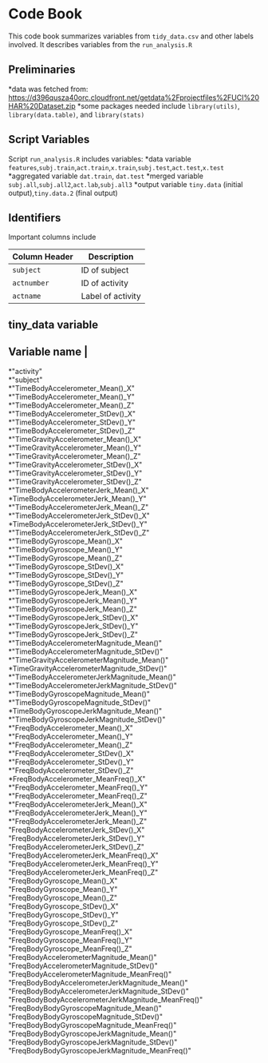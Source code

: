 # Code Book
This code book summarizes variables from `tidy_data.csv` and other labels involved.
It describes variables from the `run_analysis.R`

## Preliminaries
*data was fetched from:  https://d396qusza40orc.cloudfront.net/getdata%2Fprojectfiles%2FUCI%20HAR%20Dataset.zip
*some packages needed include `library(utils)`, `library(data.table)`, and `library(stats)`

## Script Variables
Script `run_analysis.R` includes variables:
*data variable `features`,`subj.train`,`act.train`,`x.train`,`subj.test`,`act.test`,`x.test`
*aggregated variable `dat.train`, `dat.test`
*merged variable `subj.all`,`subj.all2`,`act.lab`,`subj.all3`
*output variable `tiny.data` (initial output),`tiny.data.2` (final output)

## Identifiers
Important columns include

Column Header     | Description
--------------------|------------
`subject`           | ID of subject
`actnumber`      | ID of activity
`actname`     | Label of activity

## tiny_data variable

Variable name   |
--------------------------------------
*"activity"                                         
*"subject"                                          
*"TimeBodyAccelerometer_Mean()_X"                   
*"TimeBodyAccelerometer_Mean()_Y"                   
*"TimeBodyAccelerometer_Mean()_Z"                   
*"TimeBodyAccelerometer_StDev()_X"                  
*"TimeBodyAccelerometer_StDev()_Y"                  
*"TimeBodyAccelerometer_StDev()_Z"                  
*"TimeGravityAccelerometer_Mean()_X"                
*"TimeGravityAccelerometer_Mean()_Y"                
*"TimeGravityAccelerometer_Mean()_Z"                
*"TimeGravityAccelerometer_StDev()_X"               
*"TimeGravityAccelerometer_StDev()_Y"               
*"TimeGravityAccelerometer_StDev()_Z"               
*"TimeBodyAccelerometerJerk_Mean()_X"               
*TimeBodyAccelerometerJerk_Mean()_Y"               
*"TimeBodyAccelerometerJerk_Mean()_Z"               
*"TimeBodyAccelerometerJerk_StDev()_X"              
*TimeBodyAccelerometerJerk_StDev()_Y"              
*"TimeBodyAccelerometerJerk_StDev()_Z"              
*"TimeBodyGyroscope_Mean()_X"                       
*"TimeBodyGyroscope_Mean()_Y"                       
*"TimeBodyGyroscope_Mean()_Z"                       
*"TimeBodyGyroscope_StDev()_X"                      
*"TimeBodyGyroscope_StDev()_Y"                      
*"TimeBodyGyroscope_StDev()_Z"                      
*"TimeBodyGyroscopeJerk_Mean()_X"                   
*"TimeBodyGyroscopeJerk_Mean()_Y"                   
*"TimeBodyGyroscopeJerk_Mean()_Z"                   
*"TimeBodyGyroscopeJerk_StDev()_X"                  
*"TimeBodyGyroscopeJerk_StDev()_Y"                  
*"TimeBodyGyroscopeJerk_StDev()_Z"                  
*"TimeBodyAccelerometerMagnitude_Mean()"            
*"TimeBodyAccelerometerMagnitude_StDev()"           
*"TimeGravityAccelerometerMagnitude_Mean()"         
*TimeGravityAccelerometerMagnitude_StDev()"        
*"TimeBodyAccelerometerJerkMagnitude_Mean()"        
*"TimeBodyAccelerometerJerkMagnitude_StDev()"       
*"TimeBodyGyroscopeMagnitude_Mean()"                
*"TimeBodyGyroscopeMagnitude_StDev()"               
*TimeBodyGyroscopeJerkMagnitude_Mean()"            
*"TimeBodyGyroscopeJerkMagnitude_StDev()"           
*"FreqBodyAccelerometer_Mean()_X"                   
*"FreqBodyAccelerometer_Mean()_Y"                   
*"FreqBodyAccelerometer_Mean()_Z"                   
*"FreqBodyAccelerometer_StDev()_X"                  
*"FreqBodyAccelerometer_StDev()_Y"                  
*"FreqBodyAccelerometer_StDev()_Z"                  
*FreqBodyAccelerometer_MeanFreq()_X"               
*"FreqBodyAccelerometer_MeanFreq()_Y"               
*"FreqBodyAccelerometer_MeanFreq()_Z"               
*"FreqBodyAccelerometerJerk_Mean()_X"               
*"FreqBodyAccelerometerJerk_Mean()_Y"               
*"FreqBodyAccelerometerJerk_Mean()_Z"               
"FreqBodyAccelerometerJerk_StDev()_X"              
"FreqBodyAccelerometerJerk_StDev()_Y"              
"FreqBodyAccelerometerJerk_StDev()_Z"              
"FreqBodyAccelerometerJerk_MeanFreq()_X"           
"FreqBodyAccelerometerJerk_MeanFreq()_Y"           
"FreqBodyAccelerometerJerk_MeanFreq()_Z"           
"FreqBodyGyroscope_Mean()_X"                       
"FreqBodyGyroscope_Mean()_Y"                       
"FreqBodyGyroscope_Mean()_Z"                       
"FreqBodyGyroscope_StDev()_X"                      
"FreqBodyGyroscope_StDev()_Y"                      
"FreqBodyGyroscope_StDev()_Z"                      
"FreqBodyGyroscope_MeanFreq()_X"                   
"FreqBodyGyroscope_MeanFreq()_Y"                   
"FreqBodyGyroscope_MeanFreq()_Z"                   
"FreqBodyAccelerometerMagnitude_Mean()"            
"FreqBodyAccelerometerMagnitude_StDev()"           
"FreqBodyAccelerometerMagnitude_MeanFreq()"        
"FreqBodyBodyAccelerometerJerkMagnitude_Mean()"    
"FreqBodyBodyAccelerometerJerkMagnitude_StDev()"   
"FreqBodyBodyAccelerometerJerkMagnitude_MeanFreq()"
"FreqBodyBodyGyroscopeMagnitude_Mean()"            
"FreqBodyBodyGyroscopeMagnitude_StDev()"           
"FreqBodyBodyGyroscopeMagnitude_MeanFreq()"        
"FreqBodyBodyGyroscopeJerkMagnitude_Mean()"        
"FreqBodyBodyGyroscopeJerkMagnitude_StDev()"       
"FreqBodyBodyGyroscopeJerkMagnitude_MeanFreq()"
